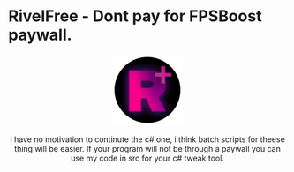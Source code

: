 # RivelFree - Dont pay for FPSBoost paywall.

<p align="center">
  <img src="https://github.com/lemonekq/RivelFree/blob/main/res/rounded-128.png">
</p>

<p align="center">I have no motivation to continute the c# one, i think batch scripts for theese thing will be easier. If your program will not be through a paywall you can use my code in src for your c# tweak tool.</p>
